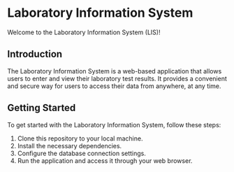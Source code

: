 # Laboratory Information System

Welcome to the Laboratory Information System (LIS)!

## Introduction

The Laboratory Information System is a web-based application that allows users to enter and view their laboratory test results. It provides a convenient and secure way for users to access their data from anywhere, at any time.

## Getting Started

To get started with the Laboratory Information System, follow these steps:

1. Clone this repository to your local machine.
2. Install the necessary dependencies.
3. Configure the database connection settings.
4. Run the application and access it through your web browser.



